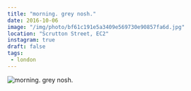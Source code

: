 ```yaml
---
title: "morning. grey nosh."
date: 2016-10-06
image: "/img/photo/bf61c191e5a3409e569730e90857fa6d.jpg"
location: "Scrutton Street, EC2"
instagram: true
draft: false
tags:
 - london
---
```


![morning. grey nosh.](/img/photo/bf61c191e5a3409e569730e90857fa6d.jpg)
